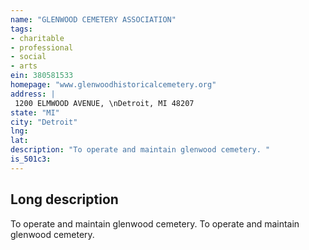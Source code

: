```yaml
---
name: "GLENWOOD CEMETERY ASSOCIATION"
tags:
- charitable
- professional
- social
- arts
ein: 380581533
homepage: "www.glenwoodhistoricalcemetery.org"
address: |
 1200 ELMWOOD AVENUE, \nDetroit, MI 48207
state: "MI"
city: "Detroit"
lng: 
lat: 
description: "To operate and maintain glenwood cemetery. "
is_501c3: 
---
```


## Long description

To operate and maintain glenwood cemetery. To operate and maintain glenwood cemetery. 
